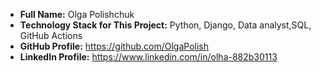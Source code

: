 - **Full Name:** Olga Polishchuk
- **Technology Stack for This Project:** Python, Django, Data analyst,SQL, GitHub Actions
- **GitHub Profile:** https://github.com/OlgaPolish
- **LinkedIn Profile:** https://www.linkedin.com/in/olha-882b30113

